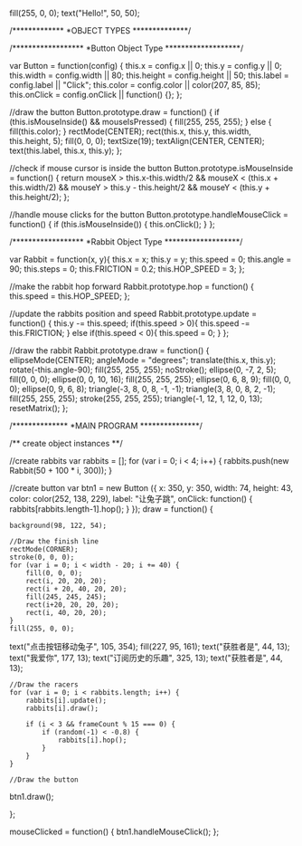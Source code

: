 fill(255, 0, 0);
text("Hello!", 50, 50);


/*************
*OBJECT TYPES
**************/

/******************
*Button Object Type
*******************/

var Button = function(config) {
    this.x = config.x || 0;
    this.y = config.y || 0;
    this.width = config.width || 80;
    this.height = config.height || 50;
    this.label = config.label || "Click";
    this.color = config.color || color(207, 85, 85);
    this.onClick = config.onClick || function() {};
};

//draw the button
Button.prototype.draw = function() {
    if (this.isMouseInside() && mouseIsPressed) {
        fill(255, 255, 255);
    }
    else {
       fill(this.color); 
    }
    rectMode(CENTER);
    rect(this.x, this.y, this.width, this.height, 5);
    fill(0, 0, 0);
    textSize(19);
    textAlign(CENTER, CENTER);
    text(this.label, this.x, this.y);
};

//check if mouse cursor is inside the button
Button.prototype.isMouseInside = function() {
    return mouseX > this.x-this.width/2 &&
           mouseX < (this.x + this.width/2) &&
           mouseY > this.y - this.height/2 &&
           mouseY < (this.y + this.height/2);
};

//handle mouse clicks for the button
Button.prototype.handleMouseClick = function() {
    if (this.isMouseInside()) {
        this.onClick();
    }
};

/******************
*Rabbit Object Type
*******************/

var Rabbit = function(x, y){
    this.x = x;
    this.y = y;
    this.speed = 0;
    this.angle = 90;
    this.steps = 0;
    this.FRICTION = 0.2;
    this.HOP_SPEED = 3;
};

//make the rabbit hop forward
Rabbit.prototype.hop = function() {
    this.speed = this.HOP_SPEED;
};

//update the rabbits position and speed
Rabbit.prototype.update = function() {
    this.y -= this.speed;
    if(this.speed > 0){
        this.speed -= this.FRICTION;
    }
    else if(this.speed < 0){
        this.speed = 0;
    }
};

//draw the rabbit
Rabbit.prototype.draw = function() {
    ellipseMode(CENTER);
    angleMode = "degrees";
    translate(this.x, this.y);
    rotate(-this.angle-90);
    fill(255, 255, 255);
    noStroke();
    ellipse(0, -7, 2, 5);
    fill(0, 0, 0);
    ellipse(0, 0, 10, 16);
    fill(255, 255, 255);
    ellipse(0, 6, 8, 9);
    fill(0, 0, 0);
    ellipse(0, 9, 6, 8);
    triangle(-3, 8, 0, 8, -1, -1);
    triangle(3, 8, 0, 8, 2, -1);
    fill(255, 255, 255);
    stroke(255, 255, 255);
    triangle(-1, 12, 1, 12, 0, 13);
    resetMatrix();
};

/**************
*MAIN PROGRAM
***************/

/** create object instances **/

//create rabbits
var rabbits = [];
for (var i = 0; i < 4; i++) {
    rabbits.push(new Rabbit(50 + 100 * i, 300));
}

//create button
var btn1 = new Button ({
   x: 350,
   y: 350,
   width: 74,
   height: 43,
   color: color(252, 138, 229),
   label: "让兔子跳",
   onClick: function() {
       rabbits[rabbits.length-1].hop();
   }
});
draw = function() {
  
    background(98, 122, 54);
    
    //Draw the finish line
    rectMode(CORNER);
    stroke(0, 0, 0);
    for (var i = 0; i < width - 20; i += 40) {
        fill(0, 0, 0);
        rect(i, 20, 20, 20);
        rect(i + 20, 40, 20, 20);
        fill(245, 245, 245);
        rect(i+20, 20, 20, 20);
        rect(i, 40, 20, 20);
    }
    fill(255, 0, 0);
text("点击按钮移动兔子", 105, 354);
fill(227, 95, 161);
text("获胜者是", 44, 13);
text("我爱你", 177, 13);
text("订阅历史的乐趣", 325, 13);
text("获胜者是", 44, 13);

    //Draw the racers
    for (var i = 0; i < rabbits.length; i++) {
        rabbits[i].update();
        rabbits[i].draw();
        
        if (i < 3 && frameCount % 15 === 0) {
            if (random(-1) < -0.8) {
                rabbits[i].hop();
            }
        }
    }
  
    //Draw the button
btn1.draw();
    
};

mouseClicked = function() {
    btn1.handleMouseClick();
};


